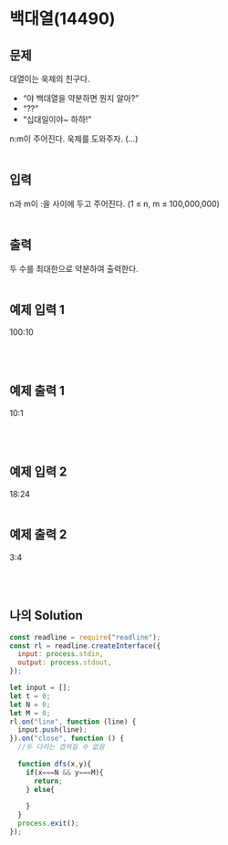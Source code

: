 # 백대열(14490)

## 문제

대열이는 욱제의 친구다.

- “야 백대열을 약분하면 뭔지 알아?”
- “??”
- “십대일이야~ 하하!”

n:m이 주어진다. 욱제를 도와주자. (...)
<br/>
<br/>

## 입력

n과 m이 :을 사이에 두고 주어진다. (1 ≤ n, m ≤ 100,000,000)
<br/>
<br/>

## 출력

두 수를 최대한으로 약분하여 출력한다.
<br/>
<br/>

## 예제 입력 1

100:10

<br/>
<br/>

## 예제 출력 1

10:1

<br/>
<br/>

## 예제 입력 2

18:24
<br/>
<br/>

## 예제 출력 2

3:4

<br/>
<br/>

## 나의 Solution

```javascript
const readline = require("readline");
const rl = readline.createInterface({
  input: process.stdin,
  output: process.stdout,
});

let input = [];
let t = 0;
let N = 0;
let M = 0;
rl.on("line", function (line) {
  input.push(line);
}).on("close", function () {
  //두 다리는 겹쳐질 수 없음
  
  function dfs(x,y){
    if(x===N && y===M){
      return;
    } else{
      
    }
  }
  process.exit();
});
```
